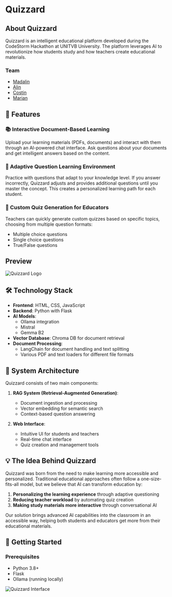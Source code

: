 # Quizzard


## About Quizzard

Quizzard is an intelligent educational platform developed during the CodeStorm Hackathon at UNITVB University. The platform leverages AI to revolutionize how students study and how teachers create educational materials.

### Team 
- [Madalin](https://github.com/c-madalin) 
- [Alin](https://github.com/AlecsaAlin)  
- [Costin](https://github.com/coxteen)
- [Marian](https://github.com/popaiulian1)

## 🚀 Features

### 📚 Interactive Document-Based Learning
Upload your learning materials (PDFs, documents) and interact with them through an AI-powered chat interface. Ask questions about your documents and get intelligent answers based on the content.

### 🧠 Adaptive Question Learning Environment
Practice with questions that adapt to your knowledge level. If you answer incorrectly, Quizzard adjusts and provides additional questions until you master the concept. This creates a personalized learning path for each student.

### 📝 Custom Quiz Generation for Educators
Teachers can quickly generate custom quizzes based on specific topics, choosing from multiple question formats:
- Multiple choice questions
- Single choice questions
- True/False questions

## Preview

![Quizzard Logo](https://github.com/user-attachments/assets/63050fd4-2a53-4a5a-9586-430190da14c8)

## 🛠️ Technology Stack

- **Frontend**: HTML, CSS, JavaScript
- **Backend**: Python with Flask
- **AI Models**:
  - Ollama integration
  - Mistral
  - Gemma B2
- **Vector Database**: Chroma DB for document retrieval
- **Document Processing**:
  - LangChain for document handling and text splitting
  - Various PDF and text loaders for different file formats

## 🧩 System Architecture

Quizzard consists of two main components:

1. **RAG System (Retrieval-Augmented Generation)**:
   - Document ingestion and processing
   - Vector embedding for semantic search
   - Context-based question answering

2. **Web Interface**:
   - Intuitive UI for students and teachers
   - Real-time chat interface
   - Quiz creation and management tools

## 💡 The Idea Behind Quizzard

Quizzard was born from the need to make learning more accessible and personalized. Traditional educational approaches often follow a one-size-fits-all model, but we believe that AI can transform education by:

1. **Personalizing the learning experience** through adaptive questioning
2. **Reducing teacher workload** by automating quiz creation
3. **Making study materials more interactive** through conversational AI

Our solution brings advanced AI capabilities into the classroom in an accessible way, helping both students and educators get more from their educational materials.

## 🚀 Getting Started

### Prerequisites
- Python 3.8+
- Flask
- Ollama (running locally)
  
![Quizzard Interface](https://github.com/user-attachments/assets/632ef62c-2ba9-4f26-8527-aff995181ecf)
